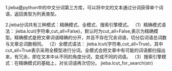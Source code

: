 1.jieba是python中的中文分词第三方库，可以将中文的文本通过分词获得单个词语，返回类型为列表类型。

2.jieba分词共有三种模式：精确模式、全模式、搜索引擎模式。
（1）精确模式语法：
jieba.lcut(字符串,cut_all=False)，默认时为cut_all=False,表示为精确模型。精确模式是把文章词语精确的分开，并且不存在冗余词语，切分后词语总词数与文章总词数相同。
（2）全模式语法：
jieba.lcut(字符串,cut_all=True)，其中cut_all=True表示采用全模型进行分词。全模式会把文章中有可能的词语都扫描出来，有冗余，即在文本中从不同的角度分词，变成不同的词语。
（3）搜索引擎模式：在精确模式的基础上，对长词语再次切分。
jieba.lcut_for_search(str)